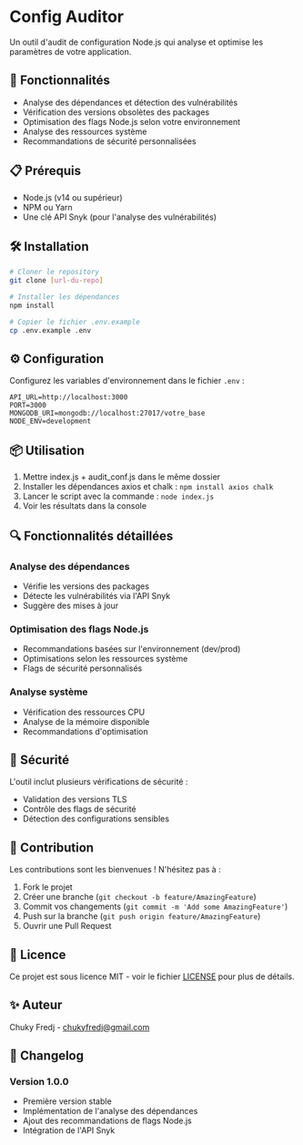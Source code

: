 # Config Auditor

Un outil d'audit de configuration Node.js qui analyse et optimise les paramètres de votre application.

## 🚀 Fonctionnalités

- Analyse des dépendances et détection des vulnérabilités
- Vérification des versions obsolètes des packages
- Optimisation des flags Node.js selon votre environnement
- Analyse des ressources système
- Recommandations de sécurité personnalisées

## 📋 Prérequis

- Node.js (v14 ou supérieur)
- NPM ou Yarn
- Une clé API Snyk (pour l'analyse des vulnérabilités)

## 🛠️ Installation

```bash
# Cloner le repository
git clone [url-du-repo]

# Installer les dépendances
npm install

# Copier le fichier .env.example
cp .env.example .env
```

## ⚙️ Configuration

Configurez les variables d'environnement dans le fichier `.env` :

```env
API_URL=http://localhost:3000
PORT=3000
MONGODB_URI=mongodb://localhost:27017/votre_base
NODE_ENV=development
```

## 📦 Utilisation

1. Mettre index.js + audit_conf.js dans le même dossier
2. Installer les dépendances axios et chalk : `npm install axios chalk`
3. Lancer le script avec la commande : `node index.js`
4. Voir les résultats dans la console

## 🔍 Fonctionnalités détaillées

### Analyse des dépendances
- Vérifie les versions des packages
- Détecte les vulnérabilités via l'API Snyk
- Suggère des mises à jour

### Optimisation des flags Node.js
- Recommandations basées sur l'environnement (dev/prod)
- Optimisations selon les ressources système
- Flags de sécurité personnalisés

### Analyse système
- Vérification des ressources CPU
- Analyse de la mémoire disponible
- Recommandations d'optimisation

## 🔐 Sécurité

L'outil inclut plusieurs vérifications de sécurité :
- Validation des versions TLS
- Contrôle des flags de sécurité
- Détection des configurations sensibles

## 🤝 Contribution

Les contributions sont les bienvenues ! N'hésitez pas à :
1. Fork le projet
2. Créer une branche (`git checkout -b feature/AmazingFeature`)
3. Commit vos changements (`git commit -m 'Add some AmazingFeature'`)
4. Push sur la branche (`git push origin feature/AmazingFeature`)
5. Ouvrir une Pull Request

## 📝 Licence

Ce projet est sous licence MIT - voir le fichier [LICENSE](LICENSE) pour plus de détails.

## ✨ Auteur

Chuky Fredj - chukyfredj@gmail.com

## 📄 Changelog

### Version 1.0.0
- Première version stable
- Implémentation de l'analyse des dépendances
- Ajout des recommandations de flags Node.js
- Intégration de l'API Snyk
```